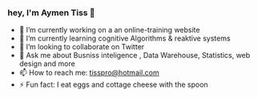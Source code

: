 ### hey, I'm Aymen Tiss 👋


- 🔭 I’m currently working on a an online-training website 
- 🌱 I’m currently learning cognitive Algorithms & reaktive systems
- 👯 I’m looking to collaborate on Twitter
- 💬 Ask me about Busniss inteligence , Data Warehouse, Statistics, web design and more
- 📫 How to reach me: tisspro@hotmail.com
- ⚡ Fun fact: I eat eggs and cottage cheese with the spoon
